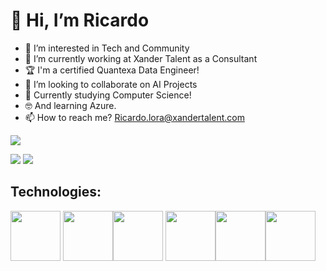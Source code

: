   # 👋 Hi, I’m Ricardo
- 👀 I’m interested in Tech and Community
- 🌱 I’m currently working at Xander Talent as a Consultant
- 🏆 I'm a certified Quantexa Data Engineer!
- 💞️ I’m looking to collaborate on AI Projects
- 📘 Currently studying Computer Science!
- 🤓 And learning Azure.
- 📫 How to reach me? Ricardo.lora@xandertalent.com

 ![](https://komarev.com/ghpvc/?username=RicardoLMES&color=ff69b4)
 
<img src="https://images.credly.com/size/220x220/images/080d855d-b783-4db5-a417-0f2621849b49/image.png" />
<img src="https://media.licdn.com/dms/image/D4E16AQG4x7erM2QIyA/profile-displaybackgroundimage-shrink_350_1400/0/1690979423664?e=1703721600&v=beta&t=OmxN4BZjidePD4WV-3Hh6oJJKliDcepX6l4RyVvgzZk" />

## Technologies:
<img src="https://cdn.jsdelivr.net/gh/devicons/devicon/icons/scala/scala-original.svg" width="80" height="80"> <img src="https://cdn.jsdelivr.net/gh/devicons/devicon/icons/intellij/intellij-original.svg" width="80" height="80"><img src="https://cdn.jsdelivr.net/gh/devicons/devicon/icons/vscode/vscode-original.svg" width="80" height="80"/>
<img src="https://cdn.jsdelivr.net/gh/devicons/devicon/icons/python/python-original.svg" width="80" height="80"><img src="https://static-00.iconduck.com/assets.00/power-bi-icon-1536x2048-0xah5g2o.png" width="80" height="80"><img src= "https://nextviewconsulting.com/sites/default/files/styles/large/public/icons/logo-tableau-cirkel.png?itok=CsAZTLUk" width="80" height="80">
<!---
RicardoLMES/RicardoLMES is a ✨ special ✨ repository because its `README.md` (this file) appears on your GitHub profile.
You can click the Preview link to take a look at your changes.
--->
